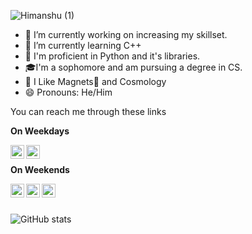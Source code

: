 
![Himanshu (1)](https://user-images.githubusercontent.com/85930567/130409887-7c0452c9-89ff-4a22-adb3-e3a47e9fbd1d.png)


- 🔭 I’m currently working on increasing my skillset.
- 🌱 I’m currently learning C++
- 🥇 I'm proficient in Python and it's libraries.
- 🎓I'm a sophomore and am pursuing a degree in CS.
- 🌟 I Like Magnets🧲 and Cosmology
- 😄 Pronouns: He/Him

You can reach me through these links

**On Weekdays**

<a href="mailto:himanshubalaniworks@gmail.com">
  <img align="left" alt="Himanshu's Email" width="22px" src="https://upload.wikimedia.org/wikipedia/commons/7/7e/Gmail_icon_%282020%29.svg" />
</a>
<a href="https://www.linkedin.com/in/himanshubalani/">
  <img align="left" alt="Himanshu's LinkedIN" width="22px" src="https://raw.githubusercontent.com/peterthehan/peterthehan/master/assets/linkedin.svg" />
</a>

<br/>

**On Weekends**

<a href="https://discordapp.com/users/759807486831099928">
  <img align="left" alt="Himanshu's Discord" width="22px" src="https://raw.githubusercontent.com/peterthehan/peterthehan/master/assets/discord.svg" />
</a>
<a href="https://instagram.com/himanshubalani">
  <img align="left" alt="Himanshu's Instagram" width="22px" src="https://upload.wikimedia.org/wikipedia/commons/e/e7/Instagram_logo_2016.svg" />
</a>
<a href="https://twitter.com/himanshubalani5">
  <img align="left" alt="Himanshu's Twitter | Twitter" width="22px" src="https://raw.githubusercontent.com/peterthehan/peterthehan/master/assets/twitter.svg" />
</a>


<br/>
<br/>

![GitHub stats](https://github-readme-stats.vercel.app/api?username=himanshubalani&show_icons=true&theme=outrun)
 </p


